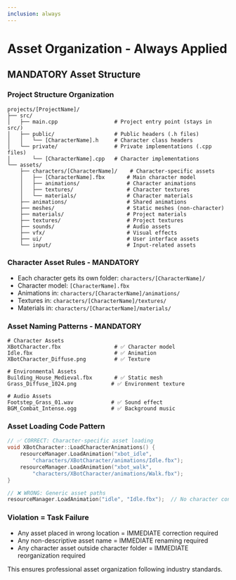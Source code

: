```yaml
---
inclusion: always
---
```


# Asset Organization - Always Applied

## MANDATORY Asset Structure

### Project Structure Organization

```
projects/[ProjectName]/
├── src/
│   ├── main.cpp                  # Project entry point (stays in src/)
│   ├── public/                   # Public headers (.h files)
│   │   └── [CharacterName].h     # Character class headers
│   └── private/                  # Private implementations (.cpp files)
│       └── [CharacterName].cpp   # Character implementations
└── assets/
    ├── characters/[CharacterName]/    # Character-specific assets
    │   ├── [CharacterName].fbx       # Main character model
    │   ├── animations/               # Character animations
    │   ├── textures/                 # Character textures
    │   └── materials/                # Character materials
    ├── animations/                   # Shared animations
    ├── meshes/                       # Static meshes (non-character)
    ├── materials/                    # Project materials
    ├── textures/                     # Project textures
    ├── sounds/                       # Audio assets
    ├── vfx/                          # Visual effects
    ├── ui/                           # User interface assets
    └── input/                        # Input-related assets
```

### Character Asset Rules - MANDATORY

- Each character gets its own folder: `characters/[CharacterName]/`
- Character model: `[CharacterName].fbx`
- Animations in: `characters/[CharacterName]/animations/`
- Textures in: `characters/[CharacterName]/textures/`
- Materials in: `characters/[CharacterName]/materials/`

### Asset Naming Patterns - MANDATORY

```
# Character Assets
XBotCharacter.fbx                 # ✅ Character model
Idle.fbx                          # ✅ Animation
XBotCharacter_Diffuse.png         # ✅ Texture

# Environmental Assets
Building_House_Medieval.fbx       # ✅ Static mesh
Grass_Diffuse_1024.png           # ✅ Environment texture

# Audio Assets
Footstep_Grass_01.wav            # ✅ Sound effect
BGM_Combat_Intense.ogg           # ✅ Background music
```

### Asset Loading Code Pattern

```cpp
// ✅ CORRECT: Character-specific asset loading
void XBotCharacter::LoadCharacterAnimations() {
    resourceManager.LoadAnimation("xbot_idle",
        "characters/XBotCharacter/animations/Idle.fbx");
    resourceManager.LoadAnimation("xbot_walk",
        "characters/XBotCharacter/animations/Walk.fbx");
}

// ❌ WRONG: Generic asset paths
resourceManager.LoadAnimation("idle", "Idle.fbx");  // No character context
```

### Violation = Task Failure

- Any asset placed in wrong location = IMMEDIATE correction required
- Any non-descriptive asset name = IMMEDIATE renaming required
- Any character asset outside character folder = IMMEDIATE reorganization required

This ensures professional asset organization following industry standards.
